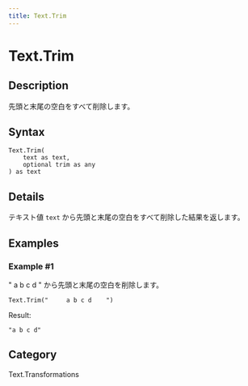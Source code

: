 ```yaml
---
title: Text.Trim
---
```


# Text.Trim


## Description

先頭と末尾の空白をすべて削除します。


## Syntax

```powerquery
Text.Trim(
    text as text,
    optional trim as any
) as text
```


## Details

テキスト値 <code>text</code> から先頭と末尾の空白をすべて削除した結果を返します。


## Examples

### Example #1 
&#34;     a b c d    &#34; から先頭と末尾の空白を削除します。
```powerquery
Text.Trim("     a b c d    ")
```

Result: 
```powerquery
"a b c d"
```




## Category
Text.Transformations
